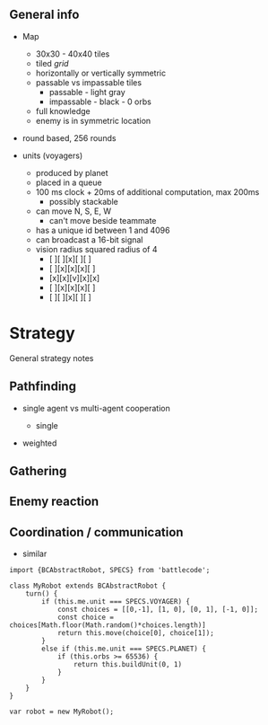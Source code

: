 ## General info
- Map
    - 30x30 - 40x40 tiles
    - tiled *grid*
    - horizontally or vertically symmetric
    - passable vs impassable tiles
        - passable - light gray
        - impassable - black - 0 orbs
    - full knowledge
    - enemy is in symmetric location

- round based, 256 rounds

- units (voyagers)
    - produced by planet
    - placed in a queue
    - 100 ms clock + 20ms of additional computation, max 200ms
        - possibly stackable
    - can move N, S, E, W
        - can't move beside teammate
    - has a unique id between 1 and 4096
    - can broadcast a 16-bit signal
    - vision radius squared radius of 4
        - [ ][ ][x][ ][ ]
        - [ ][x][x][x][ ]
        - [x][x][v][x][x]
        - [ ][x][x][x][ ]
        - [ ][ ][x][ ][ ]


# Strategy
General strategy notes

## Pathfinding
- single agent vs multi-agent cooperation
    - single 

- weighted 

## Gathering

## Enemy reaction

## Coordination / communication
- similar 
 

```
import {BCAbstractRobot, SPECS} from 'battlecode';

class MyRobot extends BCAbstractRobot {
    turn() {
        if (this.me.unit === SPECS.VOYAGER) {
            const choices = [[0,-1], [1, 0], [0, 1], [-1, 0]];
            const choice = choices[Math.floor(Math.random()*choices.length)]
            return this.move(choice[0], choice[1]);
        }
        else if (this.me.unit === SPECS.PLANET) {
            if (this.orbs >= 65536) {
                return this.buildUnit(0, 1)
            }
        }
    }
}

var robot = new MyRobot();
```